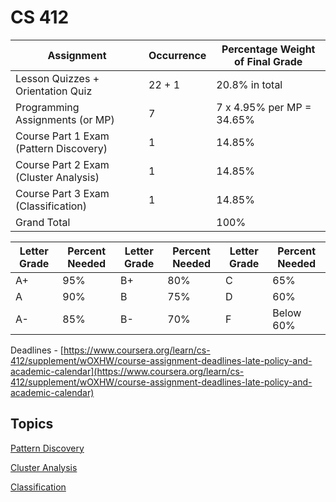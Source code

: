 # CS 412

| Assignment | Occurrence | Percentage Weight of Final Grade |
| --- | --- | --- |
| Lesson Quizzes + Orientation Quiz | 22 + 1 | 20.8% in total |
| Programming Assignments (or MP) | 7 | 7 x 4.95% per MP = 34.65% |
| Course Part 1 Exam (Pattern Discovery) | 1 | 14.85% |
| Course Part 2 Exam (Cluster Analysis) | 1 | 14.85% |
| Course Part 3 Exam (Classification) | 1 | 14.85% |
| Grand Total |  | 100% |

| Letter Grade | Percent Needed | Letter Grade | Percent Needed | Letter Grade | Percent Needed |
| --- | --- | --- | --- | --- | --- |
| A+ | 95% | B+ | 80% | C | 65% |
| A | 90% | B | 75% | D | 60% |
| A- | 85% | B- | 70% | F | Below 60% |

Deadlines - [https://www.coursera.org/learn/cs-412/supplement/wOXHW/course-assignment-deadlines-late-policy-and-academic-calendar](https://www.coursera.org/learn/cs-412/supplement/wOXHW/course-assignment-deadlines-late-policy-and-academic-calendar)

## Topics

[Pattern Discovery](CS%20412%20146945ea70034bb38d526ad20c62992d/Pattern%20Discovery%20e0d268f93b084f249ec703b22af67f2b.md)

[Cluster Analysis](CS%20412%20146945ea70034bb38d526ad20c62992d/Cluster%20Analysis%20f6dec80d917241dfbdb6f89a01bf72db.md)

[Classification](CS%20412%20146945ea70034bb38d526ad20c62992d/Classification%20829c66f63b5646edaf688f29f8291a51.md)